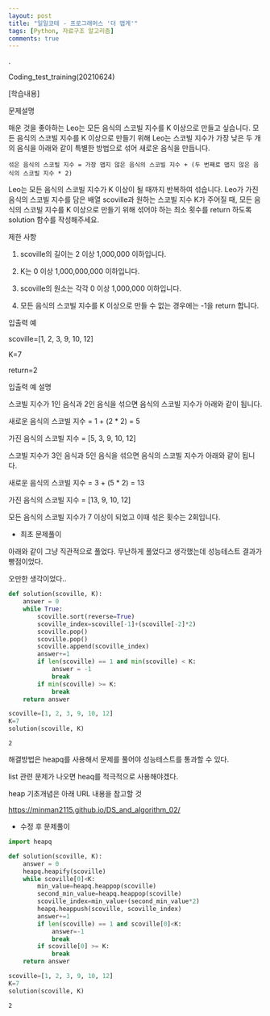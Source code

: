 ```yaml
---
layout: post
title: "일일코테 - 프로그래머스 '더 맵게'"
tags: [Python, 자료구조 알고리즘]
comments: true
---
```


.

Coding_test_training(20210624)

[학습내용]

문제설명

매운 것을 좋아하는 Leo는 모든 음식의 스코빌 지수를 K 이상으로 만들고 싶습니다. 모든 음식의 스코빌 지수를 K 이상으로 만들기 위해 Leo는 스코빌 지수가 가장 낮은 두 개의 음식을 아래와 같이 특별한 방법으로 섞어 새로운 음식을 만듭니다.

`섞은 음식의 스코빌 지수 = 가장 맵지 않은 음식의 스코빌 지수 + (두 번째로 맵지 않은 음식의 스코빌 지수 * 2)`

Leo는 모든 음식의 스코빌 지수가 K 이상이 될 때까지 반복하여 섞습니다.
Leo가 가진 음식의 스코빌 지수를 담은 배열 scoville과 원하는 스코빌 지수 K가 주어질 때, 모든 음식의 스코빌 지수를 K 이상으로 만들기 위해 섞어야 하는 최소 횟수를 return 하도록 solution 함수를 작성해주세요.

제한 사항

1) scoville의 길이는 2 이상 1,000,000 이하입니다.


2) K는 0 이상 1,000,000,000 이하입니다.


3) scoville의 원소는 각각 0 이상 1,000,000 이하입니다.


4) 모든 음식의 스코빌 지수를 K 이상으로 만들 수 없는 경우에는 -1을 return 합니다.

입출력 예

scoville=[1, 2, 3, 9, 10, 12]

K=7

return=2

입출력 예 설명

스코빌 지수가 1인 음식과 2인 음식을 섞으면 음식의 스코빌 지수가 아래와 같이 됩니다.

새로운 음식의 스코빌 지수 = 1 + (2 * 2) = 5

가진 음식의 스코빌 지수 = [5, 3, 9, 10, 12]

스코빌 지수가 3인 음식과 5인 음식을 섞으면 음식의 스코빌 지수가 아래와 같이 됩니다.

새로운 음식의 스코빌 지수 = 3 + (5 * 2) = 13

가진 음식의 스코빌 지수 = [13, 9, 10, 12]

모든 음식의 스코빌 지수가 7 이상이 되었고 이때 섞은 횟수는 2회입니다.

- 최초 문제풀이

아래와 같이 그냥 직관적으로 풀었다. 무난하게 풀었다고 생각했는데 성능테스트 결과가 빵점이었다.

오만한 생각이었다..


```python
def solution(scoville, K):
    answer = 0
    while True:
        scoville.sort(reverse=True)
        scoville_index=scoville[-1]+(scoville[-2]*2)
        scoville.pop()
        scoville.pop()
        scoville.append(scoville_index)
        answer+=1
        if len(scoville) == 1 and min(scoville) < K:
            answer = -1
            break
        if min(scoville) >= K:
            break
    return answer

scoville=[1, 2, 3, 9, 10, 12]
K=7
solution(scoville, K)
```




    2



해결방법은 heapq를 사용해서 문제를 풀어야 성능테스트를 통과할 수 있다.

list 관련 문제가 나오면 heaq를 적극적으로 사용해야겠다.

heap 기초개념은 아래 URL 내용을 참고할 것

https://minman2115.github.io/DS_and_algorithm_02/

- 수정 후 문제풀이


```python
import heapq

def solution(scoville, K):
    answer = 0
    heapq.heapify(scoville)
    while scoville[0]<K:
        min_value=heapq.heappop(scoville)
        second_min_value=heapq.heappop(scoville)
        scoville_index=min_value+(second_min_value*2)
        heapq.heappush(scoville, scoville_index)
        answer+=1       
        if len(scoville) == 1 and scoville[0]<K:
            answer=-1
            break
        if scoville[0] >= K:
            break
    return answer

scoville=[1, 2, 3, 9, 10, 12]
K=7
solution(scoville, K)
```




    2


